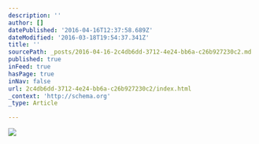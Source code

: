 ```yaml
---
description: ''
author: []
datePublished: '2016-04-16T12:37:58.689Z'
dateModified: '2016-03-18T19:54:37.341Z'
title: ''
sourcePath: _posts/2016-04-16-2c4db6dd-3712-4e24-bb6a-c26b927230c2.md
published: true
inFeed: true
hasPage: true
inNav: false
url: 2c4db6dd-3712-4e24-bb6a-c26b927230c2/index.html
_context: 'http://schema.org'
_type: Article

---
```

![](https://the-grid-user-content.s3-us-west-2.amazonaws.com/280b0479-76fb-4613-a10f-ef693287086f.png)